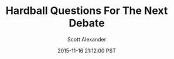 ---
layout: podcast
title: "Hardball Questions For The Next Debate"
author: Scott Alexander
description: https://slatestarcodex.com/2015/11/16/hardball-questions-for-the-next-debate/
date: 2015-11-16 21:12:00 PST
length: 3749018
duration: 937
guid: hardball-questions-for-the-next-debate
---
